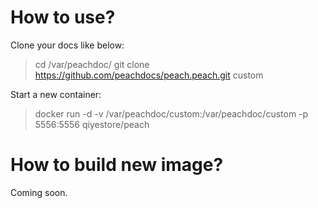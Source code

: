 
# How to use?

Clone your docs like below:

> cd /var/peachdoc/
> git clone https://github.com/peachdocs/peach.peach.git custom

Start a new container:

> docker run -d -v /var/peachdoc/custom:/var/peachdoc/custom -p 5556:5556 qiyestore/peach

# How to build new image?

Coming soon.
